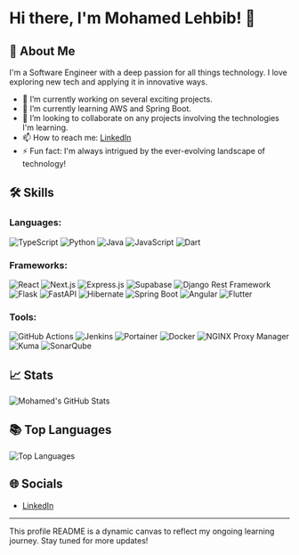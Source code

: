 # Hi there, I'm Mohamed Lehbib! 👋

## 🚀 About Me
I'm a Software Engineer with a deep passion for all things technology. I love exploring new tech and applying it in innovative ways.

- 🔭 I’m currently working on several exciting projects.
- 🌱 I’m currently learning AWS and Spring Boot.
- 👯 I’m looking to collaborate on any projects involving the technologies I'm learning.
- 📫 How to reach me: [LinkedIn](http://linkedin.com/in/mohamed-lehbib-abeidna-722970243) 
- ⚡ Fun fact: I'm always intrigued by the ever-evolving landscape of technology!

## 🛠 Skills
### **Languages:**
 ![TypeScript](https://img.shields.io/badge/TypeScript-3178C6?logo=typescript&logoColor=white&style=for-the-badge)
 ![Python](https://img.shields.io/badge/Python-3776AB?logo=python&logoColor=white&style=for-the-badge) 
 ![Java](https://img.shields.io/badge/Java-007396?logo=java&logoColor=white&style=for-the-badge)
 ![JavaScript](https://img.shields.io/badge/JavaScript-F7DF1E?logo=javascript&logoColor=black&style=for-the-badge)
 ![Dart](https://img.shields.io/badge/Dart-0175C2?logo=dart&logoColor=white&style=for-the-badge)

### **Frameworks:**
![React](https://img.shields.io/badge/React-61DAFB?logo=react&logoColor=black&style=for-the-badge)
 ![Next.js](https://img.shields.io/badge/Next.js-000000?logo=next.js&logoColor=white&style=for-the-badge)
 ![Express.js](https://img.shields.io/badge/Express.js-000000?logo=express&logoColor=white&style=for-the-badge)
 ![Supabase](https://img.shields.io/badge/Supabase-3ECF8E?logo=supabase&logoColor=white&style=for-the-badge)
 ![Django Rest Framework](https://img.shields.io/badge/Django_Rest_Framework-092E20?logo=django&logoColor=white&style=for-the-badge)
 ![Flask](https://img.shields.io/badge/Flask-000000?logo=flask&logoColor=white&style=for-the-badge)
 ![FastAPI](https://img.shields.io/badge/FastAPI-009688?logo=fastapi&logoColor=white&style=for-the-badge)
 ![Hibernate](https://img.shields.io/badge/Hibernate-59666C?logo=hibernate&logoColor=white&style=for-the-badge)
 ![Spring Boot](https://img.shields.io/badge/Spring_Boot-6DB33F?logo=spring-boot&logoColor=white&style=for-the-badge)
 ![Angular](https://img.shields.io/badge/Angular-DD0031?logo=angular&logoColor=white&style=for-the-badge)
 ![Flutter](https://img.shields.io/badge/Flutter-02569B?logo=flutter&logoColor=white&style=for-the-badge)

### **Tools:**
 ![GitHub Actions](https://img.shields.io/badge/GitHub_Actions-2088FF?logo=github-actions&logoColor=white&style=for-the-badge)
 ![Jenkins](https://img.shields.io/badge/Jenkins-D24939?logo=jenkins&logoColor=white&style=for-the-badge)
 ![Portainer](https://img.shields.io/badge/Portainer-13BEF9?logo=portainer&logoColor=white&style=for-the-badge)
 ![Docker](https://img.shields.io/badge/Docker-2496ED?logo=docker&logoColor=white&style=for-the-badge)
 ![NGINX Proxy Manager](https://img.shields.io/badge/NGINX_Proxy_Manager-269539?logo=nginx&logoColor=white&style=for-the-badge)
 ![Kuma](https://img.shields.io/badge/Kuma-FFD700?style=for-the-badge)
 ![SonarQube](https://img.shields.io/badge/SonarQube-4E9BCD?logo=sonarqube&logoColor=white&style=for-the-badge)


## 📈 Stats
![Mohamed's GitHub Stats](https://github-readme-stats.vercel.app/api?username=Mohamed-lehbib&show_icons=true&theme=tokyonight)

## 📚 Top Languages
![Top Languages](https://github-readme-stats.vercel.app/api/top-langs/?username=Mohamed-lehbib&layout=compact&theme=tokyonight)

## 🌐 Socials
- [LinkedIn](http://linkedin.com/in/mohamed-lehbib-abeidna-722970243)

<!--## 🖼️ My Favorite Projects--->
<!--[![Readme Card](https://github-readme-stats.vercel.app/api/pin/?username=[Your GitHub Username]&repo=[Repository Name]&theme=tokyonight)](https://github.com/[Your GitHub Username]/[Repository Name])-->

<!-- [![Readme Card](https://github-readme-stats.vercel.app/api/pin/?username=[Your GitHub Username]&repo=[Another Repository Name]&theme=tokyonight)](https://github.com/[Your GitHub Username]/[Another Repository Name])
-->

---

This profile README is a dynamic canvas to reflect my ongoing learning journey. Stay tuned for more updates!

